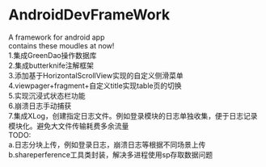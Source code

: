 # AndroidDevFrameWork
A  framework for android app <br>
contains these moudles at now!<br>
1.集成GreenDao操作数据库<br>
2.集成butterknife注解框架<br>
3.添加基于HorizontalScrollView实现的自定义侧滑菜单<br>
4.viewpager+fragment+自定义title实现table页的切换<br>
5.实现沉浸式状态栏功能<br>
6.崩溃日志手动捕获<br>
7.集成XLog，创建指定日志文件。例如登录模块的日志单独收集，便于日志记录模块化。避免大文件传输耗费多余流量<br>
TODO:<br>
a.日志分块上传，例如登录日志，崩溃日志等根据不同场景上传<br>
b.shareperference工具类封装，解决多进程使用sp存取数据问题<br>


